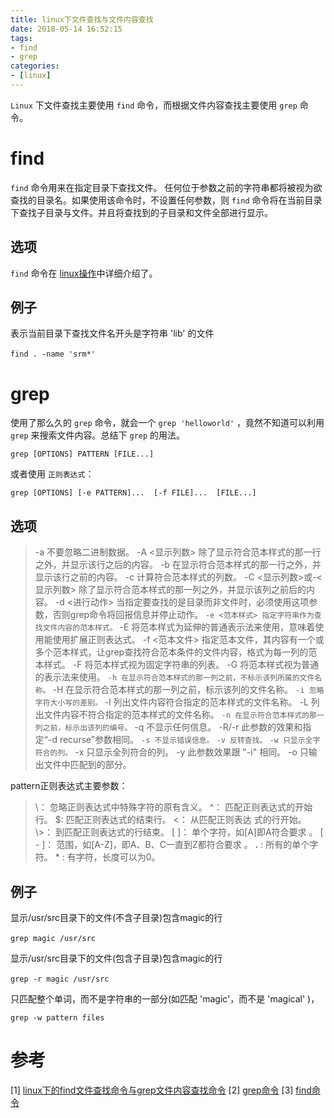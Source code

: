 ```yaml
---
title: linux下文件查找与文件内容查找
date: 2018-05-14 16:52:15
tags:
- find
- grep
categories:
- [linux]
---
```


`Linux` 下文件查找主要使用 `find` 命令，而根据文件内容查找主要使用 `grep` 命令。
<!-- more -->


# find

`find` 命令用来在指定目录下查找文件。 任何位于参数之前的字符串都将被视为欲查找的目录名。如果使用该命令时，不设置任何参数，则 `find` 命令将在当前目录下查找子目录与文件。并且将查找到的子目录和文件全部进行显示。

## 选项

`find` 命令在 [linux操作](/2017/08/13/linux操作/#find)中详细介绍了。


## 例子

表示当前目录下查找文件名开头是字符串 'lib' 的文件
```
find . -name 'srm*' 　　
```

# grep

使用了那么久的 `grep` 命令，就会一个 `grep 'helloworld'` ，竟然不知道可以利用 `grep` 来搜索文件内容。总结下 `grep` 的用法。

```
grep [OPTIONS] PATTERN [FILE...]
```
或者使用 `正则表达式`：
```
grep [OPTIONS] [-e PATTERN]...  [-f FILE]...  [FILE...]
```

## 选项

> -a 不要忽略二进制数据。
> -A <显示列数> 除了显示符合范本样式的那一行之外，并显示该行之后的内容。
> -b 在显示符合范本样式的那一行之外，并显示该行之前的内容。
> -c 计算符合范本样式的列数。
> -C <显示列数>或-<显示列数>  除了显示符合范本样式的那一列之外，并显示该列之前后的内容。
> -d <进行动作> 当指定要查找的是目录而非文件时，必须使用这项参数，否则grep命令将回报信息并停止动作。
> `-e <范本样式> 指定字符串作为查找文件内容的范本样式。`
> -E 将范本样式为延伸的普通表示法来使用，意味着使用能使用扩展正则表达式。
> -f <范本文件> 指定范本文件，其内容有一个或多个范本样式，让grep查找符合范本条件的文件内容，格式为每一列的范本样式。
> -F 将范本样式视为固定字符串的列表。
> -G 将范本样式视为普通的表示法来使用。
> `-h 在显示符合范本样式的那一列之前，不标示该列所属的文件名称。`
> -H 在显示符合范本样式的那一列之前，标示该列的文件名称。
> `-i 忽略字符大小写的差别。`
> -l 列出文件内容符合指定的范本样式的文件名称。
> -L 列出文件内容不符合指定的范本样式的文件名称。
> `-n 在显示符合范本样式的那一列之前，标示出该列的编号。`
> -q 不显示任何信息。
> -R/-r 此参数的效果和指定“-d recurse”参数相同。
> `-s 不显示错误信息。`
> `-v 反转查找。`
> `-w 只显示全字符合的列。`
> -x 只显示全列符合的列。
> -y 此参数效果跟 "-i" 相同。
> -o 只输出文件中匹配到的部分。


pattern正则表达式主要参数：

> \： 忽略正则表达式中特殊字符的原有含义。
> ^： 匹配正则表达式的开始行。
> $:  匹配正则表达式的结束行。
> \<： 从匹配正则表达 式的行开始。
> \\>： 到匹配正则表达式的行结束。
> [ ]： 单个字符，如[A]即A符合要求 。
> [ - ]： 范围，如[A-Z]，即A、B、C一直到Z都符合要求 。
> **.** : 所有的单个字符。
> \* 	: 有字符，长度可以为0。

## 例子

显示/usr/src目录下的文件(不含子目录)包含magic的行
```
grep magic /usr/src　　
```
显示/usr/src目录下的文件(包含子目录)包含magic的行
```
grep -r magic /usr/src　　
```

只匹配整个单词，而不是字符串的一部分(如匹配 'magic'，而不是 'magical' )，
```
grep -w pattern files 
```

# 参考
[1] [linux下的find文件查找命令与grep文件内容查找命令](https://www.cnblogs.com/xudong-bupt/archive/2013/03/23/2976793.html)
[2] [grep命令](http://man.linuxde.net/grep)
[3] [find命令](http://man.linuxde.net/find)
